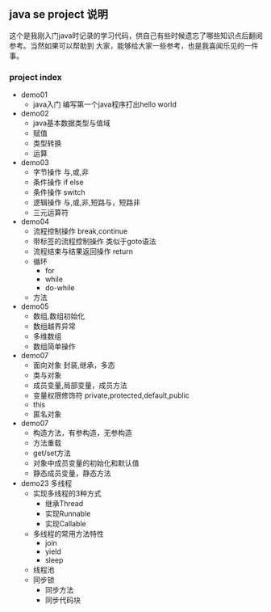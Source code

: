 ## java se project 说明

这个是我刚入门java时记录的学习代码，供自己有些时候遗忘了哪些知识点后翻阅参考。当然如果可以帮助到
大家，能够给大家一些参考，也是我喜闻乐见的一件事。

### project index
- demo01 
    - java入门 编写第一个java程序打出hello world
- demo02
    - java基本数据类型与值域
    - 赋值
    - 类型转换
    - 运算
- demo03
    - 字节操作 与,或,非
    - 条件操作 if else
    - 条件操作 switch
    - 逻辑操作 与,或,非,短路与，短路非
    - 三元运算符
- demo04
    - 流程控制操作 break,continue
    - 带标签的流程控制操作 类似于goto语法
    - 流程结束与结果返回操作 return
    - 循环
        - for
        - while
        - do-while
    - 方法
- demo05
    - 数组,数组初始化
    - 数组越界异常
    - 多维数组
    - 数组简单操作
- demo07
    - 面向对象 封装,继承，多态
    - 类与对象
    - 成员变量,局部变量，成员方法
    - 变量权限修饰符 private,protected,default,public
    - this 
    - 匿名对象
- demo07
    - 构造方法，有参构造，无参构造
    - 方法重载
    - get/set方法
    - 对象中成员变量的初始化和默认值
    - 静态成员变量，静态方法
- demo23 多线程
     - 实现多线程的3种方式
        - 继承Thread
        - 实现Runnable
        - 实现Callable
     - 多线程的常用方法特性
        - join
        - yield
        - sleep
     - 线程池
     - 同步锁
        - 同步方法
        - 同步代码块